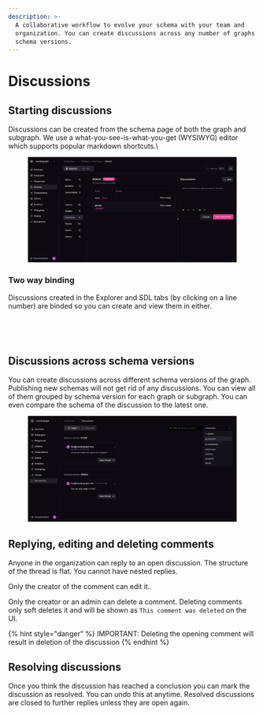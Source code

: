```yaml
---
description: >-
  A collaborative workflow to evolve your schema with your team and
  organization. You can create discussions across any number of graphs and
  schema versions.
---
```


# Discussions

## Starting discussions

Discussions can be created from the schema page of both the graph and subgraph. We use a what-you-see-is-what-you-get (WYSIWYG) editor which supports popular markdown shortcuts.\


<figure><img src="../.gitbook/assets/image (12).png" alt=""><figcaption></figcaption></figure>

### Two way binding

Discussions created in the Explorer and SDL tabs (by clicking on a line number) are binded so you can create and view them in either.&#x20;

<div>

<figure><img src="../.gitbook/assets/localhost_3000_wundergraph_graph_production_schema_category=interfaces&#x26;typename=Animal (1).png" alt=""><figcaption></figcaption></figure>

 

<figure><img src="../.gitbook/assets/localhost_3000_wundergraph_graph_production_schema_category=interfaces&#x26;typename=Animal.png" alt=""><figcaption></figcaption></figure>

</div>

## Discussions across schema versions

You can create discussions across different schema versions of the graph. Publishing new schemas will not get rid of any discussions. You can view all of them grouped by schema version for each graph or subgraph. You can even compare the schema of the discussion to the latest one.

<figure><img src="../.gitbook/assets/image (13).png" alt=""><figcaption></figcaption></figure>

## Replying, editing and deleting comments

Anyone in the organization can reply to an open discussion. The structure of the thread is flat. You cannot have nested replies.&#x20;

Only the creator of the comment can edit it.&#x20;

Only the creator or an admin can delete a comment. Deleting comments only soft deletes it and will be shown as `This comment was deleted` on the UI.

{% hint style="danger" %}
IMPORTANT: Deleting the opening comment will result in deletion of the discussion
{% endhint %}



## Resolving discussions

Once you think the discussion has reached a conclusion you can mark the discussion as resolved. You can undo this at anytime. Resolved discussions are closed to further replies unless they are open again.

<figure><img src="../.gitbook/assets/localhost_3000_wundergraph_graph_production_schema_category=interfaces&#x26;typename=Animal (1) (1).png" alt=""><figcaption></figcaption></figure>

